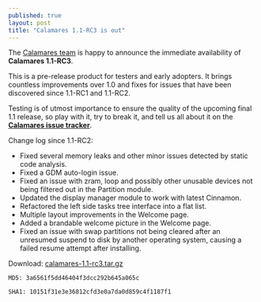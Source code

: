```yaml
---
published: true
layout: post
title: "Calamares 1.1-RC3 is out"
---
```


The [Calamares team](https://calamares.io/team/) is happy to announce the immediate availability of **Calamares 1.1-RC3**.

This is a pre-release product for testers and early adopters. It brings countless improvements over 1.0 and fixes for issues that have been discovered since 1.1-RC1 and 1.1-RC2.

Testing is of utmost importance to ensure the quality of the upcoming final 1.1 release, so play with it, try to break it, and tell us all about it on the [**Calamares issue tracker**](https://calamares.io/bugs/).

<!---more-->

Change log since 1.1-RC2:

* Fixed several memory leaks and other minor issues detected by static code analysis.
* Fixed a GDM auto-login issue.
* Fixed an issue with zram, loop and possibly other unusable devices not being filtered out in the Partition module.
* Updated the display manager module to work with latest Cinnamon.
* Refactored the left side tasks tree interface into a flat list.
* Multiple layout improvements in the Welcome page.
* Added a brandable welcome picture in the Welcome page.
* Fixed an issue with swap partitions not being cleared after an unresumed suspend to disk by another operating system, causing a failed resume attempt after installing.
 
Download: [calamares-1.1-rc3.tar.gz](https://github.com/calamares/calamares/releases/download/v1.1-rc3/calamares-1.1-rc3.tar.gz)

`MD5: 3a6561f5dd46404f3dcc292b645a065c`

`SHA1: 10151f31e3e36812cfd3e0a7da0d859c4f1187f1`
